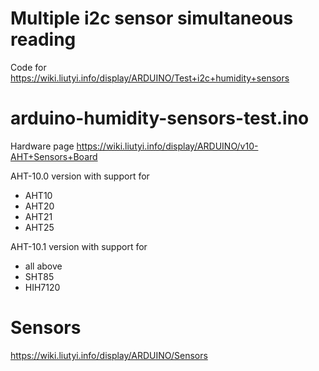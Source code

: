 # Multiple i2c sensor simultaneous reading
Code for https://wiki.liutyi.info/display/ARDUINO/Test+i2c+humidity+sensors

# arduino-humidity-sensors-test.ino
Hardware page https://wiki.liutyi.info/display/ARDUINO/v10-AHT+Sensors+Board

AHT-10.0 version with support for

* AHT10
* AHT20
* AHT21
* AHT25

AHT-10.1 version with support for

* all above
* SHT85
* HIH7120

# Sensors
https://wiki.liutyi.info/display/ARDUINO/Sensors
